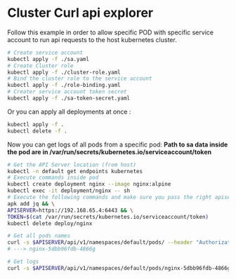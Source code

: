 # Cluster Curl api explorer
Follow this example in order to allow specific POD with specific service account to run api requests to the host kubernetes cluster.
```sh
# Create service account
kubectl apply -f ./sa.yaml
# Create Cluster role
kubectl apply -f ./cluster-role.yaml
# Bind the cluster role to the service account
kubectl apply -f ./role-binding.yaml
# Creater service account token secret
kubectl apply -f ./sa-token-secret.yaml
```
Or you can apply all deployments at once :
```sh
kubectl apply -f .
kubectl delete -f .
```
Now you can get logs of all pods from a specific pod:
**Path to sa data inside the pod are in /var/run/secrets/kubernetes.io/serviceaccount/token**
```sh
# Get the API Server location (from host)
kubectl -n default get endpoints kubernetes
# Execute commands inside pod
kubectl create deployment nginx --image nginx:alpine
kubectl exec -it deployment/nginx -- sh
# Execute the following commands and make sure you pass the right apiserver url
apk add jq && \
APISERVER=https://192.168.65.4:6443 && \
TOKEN=$(cat /var/run/secrets/kubernetes.io/serviceaccount/token)
kubectl delete deploy/nginx
```
```sh
# Get all pods names
curl -s $APISERVER/api/v1/namespaces/default/pods/ --header "Authorization: Bearer $TOKEN" --cacert /var/run/secrets/kubernetes.io/serviceaccount/ca.crt | jq -rM '.items[].metadata.name'
# ---> nginx-5dbb96fdb-4866g

# Get logs
curl -s $APISERVER/api/v1/namespaces/default/pods/nginx-5dbb96fdb-4866g/log --header "Authorization: Bearer $TOKEN" --cacert /var/run/secrets/kubernetes.io/serviceaccount/ca.crt
```
